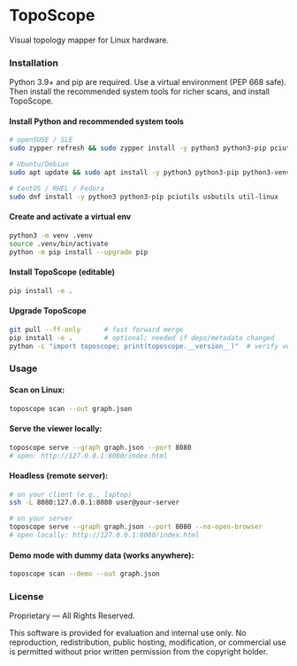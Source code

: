 # TopoScope

Visual topology mapper for Linux hardware.

### Installation
Python 3.9+ and pip are required. Use a virtual environment (PEP 668 safe). Then install the recommended system tools for richer scans, and install TopoScope.

#### Install Python and recommended system tools
```bash
# openSUSE / SLE
sudo zypper refresh && sudo zypper install -y python3 python3-pip pciutils usbutils util-linux

# Ubuntu/Debian
sudo apt update && sudo apt install -y python3 python3-pip python3-venv pciutils usbutils util-linux

# CentOS / RHEL / Fedora
sudo dnf install -y python3 python3-pip pciutils usbutils util-linux
```

#### Create and activate a virtual env
```bash
python3 -m venv .venv
source .venv/bin/activate
python -m pip install --upgrade pip
```

#### Install TopoScope (editable)
```bash
pip install -e .
```

#### Upgrade TopoScope
```bash
git pull --ff-only      # fast forward merge
pip install -e .        # optional; needed if deps/metadata changed
python -c "import toposcope; print(toposcope.__version__)"  # verify version
```

### Usage

#### Scan on Linux:
```bash
toposcope scan --out graph.json
```

#### Serve the viewer locally:
```bash
toposcope serve --graph graph.json --port 8080
# open: http://127.0.0.1:8080/index.html
```


#### Headless (remote server):
```bash
# on your client (e.g., laptop)
ssh -L 8080:127.0.0.1:8080 user@your-server

# on your server
toposcope serve --graph graph.json --port 8080 --no-open-browser
# open locally: http://127.0.0.1:8080/index.html
```

#### Demo mode with dummy data (works anywhere):
```bash
toposcope scan --demo --out graph.json
```

### License
Proprietary — All Rights Reserved.

This software is provided for evaluation and internal use only. No reproduction, redistribution, public hosting, modification, or commercial use is permitted without prior written permission from the copyright holder.

